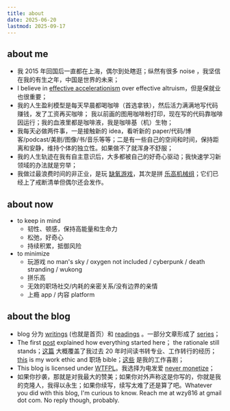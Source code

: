 ```yaml
---
title: about
date: 2025-06-20
lastmod: 2025-09-17
---
```


## about me

- 我 2015 年回国后一直都在上海，偶尔到处瞎逛；纵然有很多 noise ，我坚信在我的有生之年，中国是世界的未来；
- I believe in [effective accelerationism](https://en.wikipedia.org/wiki/Effective_accelerationism) over effective altruism，但是保就业也很重要；
- 我的人生盈利模型是每天早晨都喝咖啡（首选拿铁），然后活力满满地写代码赚钱，发了工资再买咖啡； 我以前画的图用咖啡粉打印，现在写的代码靠咖啡因运行；我的血液里都是咖啡液，我是咖啡基（机）生物；
- 我每天必做两件事，一是接触新的 idea，看听新的 paper/代码/博客/podcast/美剧/图像/书/音乐等等；二是有一些自己的空间和时间，保持距离和安静，维持个体的独立性。如果做不了就浑身不舒服；
- 我的人生轨迹在我有自主意识后，大多都被自己的好奇心驱动；我快速学习新领域的办法就是穷举；
- 我做过最浪费时间的非正业，是玩 [缺氧游戏](https://store.steampowered.com/app/457140/_/)，其次是拼 [乐高机械组](https://www.lego.com/en-us/themes/technic)；它们已经上了戒断清单但偶尔还会发作。

## about now

- to keep in mind
  - 韧性、顿感，保持高能量和生命力
  - 松弛，好奇心
  - 持续积累，抵御风险
- to minimize
  - 玩游戏 no man's sky / oxygen not included / cyberpunk / death stranding / wukong
  - 拼乐高
  - 无效的职场社交/内耗的亲密关系/没有边界的亲情
  - 上瘾 app / 内容 platform

## about the blog

- blog 分为 [writings](/blog/writings) (也就是首页）和 [readings](/blog/readings) 。一部分文章形成了 [series](/blog/series/)；
- The first [post](/blog/2024/why-blog/) explained how everything started here； the rationale still stands；[这篇](/blog/2024/建筑转码-monologue/) 大概覆盖了我过去 20 年时间读书转专业、工作转行的经历；[this](/blog/2024/team-spirit-胡诌/) is my work ethic and 职场 bible；[这些](/blog/series/职场怪诞/) 是我的工作喜剧；
- This blog is licensed under [WTFPL](https://www.wtfpl.net/)。我选择为电发爱 [never monetize](https://nevermonetize.com/)；
- 如果你抄袭，那就是对我最大的赞美；如果你对外声称这是你写的，你就是我的克隆人，我得以永生；如果你续写，续写太难了还是算了吧。Whatever you did with this blog, I'm curious to know. Reach me at wzy816 at gmail dot com. No reply though, probably.
